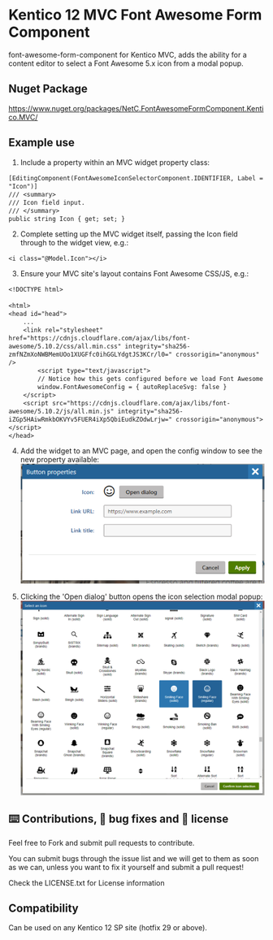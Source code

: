 # Kentico 12 MVC Font Awesome Form Component
font-awesome-form-component for Kentico MVC, adds the ability for a content editor to select a Font Awesome 5.x icon from a modal popup.

## Nuget Package
https://www.nuget.org/packages/NetC.FontAwesomeFormComponent.Kentico.MVC/

## Example use
1. Include a property within an MVC widget property class:
```
[EditingComponent(FontAwesomeIconSelectorComponent.IDENTIFIER, Label = "Icon")]
/// <summary>
/// Icon field input.
/// </summary>
public string Icon { get; set; }
```

2. Complete setting up the MVC widget itself, passing the Icon field through to the widget view, e.g.:
```
<i class="@Model.Icon"></i>
```

3. Ensure your MVC site's layout contains Font Awesome CSS/JS, e.g.:
```
<!DOCTYPE html>

<html>
<head id="head">
    ...
    <link rel="stylesheet" href="https://cdnjs.cloudflare.com/ajax/libs/font-awesome/5.10.2/css/all.min.css" integrity="sha256-zmfNZmXoNWBMemUOo1XUGFfc0ihGGLYdgtJS3KCr/l0=" crossorigin="anonymous" />
        <script type="text/javascript">
        // Notice how this gets configured before we load Font Awesome
        window.FontAwesomeConfig = { autoReplaceSvg: false }
    </script>
    <script src="https://cdnjs.cloudflare.com/ajax/libs/font-awesome/5.10.2/js/all.min.js" integrity="sha256-iZGp5HAiwRmkbOKVYv5FUER4iXp5QbiEudkZOdwLrjw=" crossorigin="anonymous"></script>
</head>
```

4. Add the widget to an MVC page, and open the config window to see the new property available:
![form component image](https://github.com/liamgold/font-awesome-form-component/blob/master/img/FormComponent.PNG?raw=true)

5. Clicking the 'Open dialog' button opens the icon selection modal popup:
![form component modal image](https://github.com/liamgold/font-awesome-form-component/blob/master/img/FormComponentModal.PNG?raw=true)

## ⌨️ Contributions, 🐛 bug fixes and 📜 license
Feel free to Fork and submit pull requests to contribute.

You can submit bugs through the issue list and we will get to them as soon as we can, unless you want to fix it yourself and submit a pull request!

Check the LICENSE.txt for License information

## Compatibility
Can be used on any Kentico 12 SP site (hotfix 29 or above).
